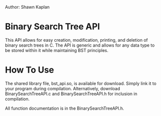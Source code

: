 Author: Shawn Kaplan

# Binary Search Tree API
This API allows for easy creation, modification, printing, and deletion of binary search trees in C.
The API is generic and allows for any data type to be stored within it while maintaining BST principles.

# How To Use
The shared library file, bst_api.so, is available for download. Simply link it to your program during compilation.
Alternatively, download BinarySearchTreeAPI.c and BinarySearchTreeAPI.h for inclusion in compilation.

All function documentation is in the BinarySearchTreeAPI.h.
